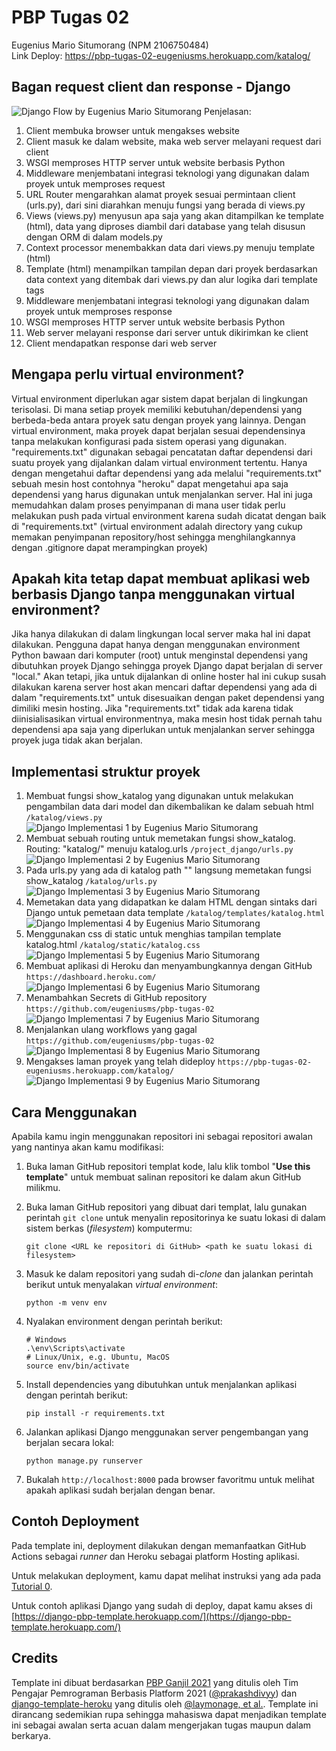 # PBP Tugas 02
Eugenius Mario Situmorang (NPM 2106750484)
<br/>
Link Deploy: https://pbp-tugas-02-eugeniusms.herokuapp.com/katalog/
<br/>

## Bagan request client dan response - Django
![Django Flow by Eugenius Mario Situmorang](https://github.com/eugeniusms/pbp-tugas-02/blob/main/assets/images/django-flow.jpg?raw=true)
Penjelasan:
1. Client membuka browser untuk mengakses website
2. Client masuk ke dalam website, maka web server melayani request dari client
3. WSGI memproses HTTP server untuk website berbasis Python 
4. Middleware menjembatani integrasi teknologi yang digunakan dalam proyek untuk memproses request
5. URL Router mengarahkan alamat proyek sesuai permintaan client (urls.py), dari sini diarahkan 
   menuju fungsi yang berada di views.py
6. Views (views.py) menyusun apa saja yang akan ditampilkan ke template (html), data yang 
   diproses diambil dari database yang telah disusun dengan ORM di dalam models.py
7. Context processor menembakkan data dari views.py menuju template (html)
8. Template (html) menampilkan tampilan depan dari proyek berdasarkan data context yang ditembak 
   dari views.py dan alur logika dari template tags
9. Middleware menjembatani integrasi teknologi yang digunakan dalam proyek untuk memproses 
   response
10. WSGI memproses HTTP server untuk website berbasis Python
11. Web server melayani response dari server untuk dikirimkan ke client
12. Client mendapatkan response dari web server

## Mengapa perlu virtual environment?

Virtual environment diperlukan agar sistem dapat berjalan di lingkungan terisolasi.
Di mana setiap proyek memiliki kebutuhan/dependensi yang berbeda-beda antara proyek satu
dengan proyek yang lainnya. Dengan virtual environment, maka proyek dapat berjalan sesuai
dependensinya tanpa melakukan konfigurasi pada sistem operasi yang digunakan. "requirements.txt"
digunakan sebagai pencatatan daftar dependensi dari suatu proyek yang dijalankan dalam virtual
environment tertentu. Hanya dengan mengetahui daftar dependensi yang ada melalui "requirements.txt" sebuah mesin host contohnya "heroku" dapat mengetahui apa saja dependensi yang harus digunakan untuk menjalankan server. Hal ini juga memudahkan dalam proses penyimpanan di mana user
tidak perlu melakukan push pada virtual environment karena sudah dicatat dengan baik di "requirements.txt" (virtual environment adalah directory yang cukup memakan penyimpanan repository/host sehingga menghilangkannya dengan .gitignore dapat merampingkan proyek)

## Apakah kita tetap dapat membuat aplikasi web berbasis Django tanpa menggunakan virtual environment?

Jika hanya dilakukan di dalam lingkungan local server maka hal ini dapat dilakukan. Pengguna dapat hanya dengan menggunakan environment Python bawaan dari komputer (root) untuk menginstal dependensi yang dibutuhkan proyek Django sehingga proyek Django dapat berjalan di server "local." Akan tetapi, jika untuk dijalankan di online hoster hal ini cukup susah dilakukan karena server host akan mencari daftar dependensi yang ada di dalam "requirements.txt" untuk disesuaikan dengan paket dependensi yang dimiliki mesin hosting. Jika "requirements.txt" tidak ada karena tidak diinisialisasikan virtual environmentnya, maka mesin host tidak pernah tahu dependensi apa saja yang diperlukan untuk menjalankan server sehingga proyek juga tidak akan berjalan.

## Implementasi struktur proyek
1. Membuat fungsi show_katalog yang digunakan untuk melakukan pengambilan data dari model dan dikembalikan ke dalam sebuah html
   `/katalog/views.py`
   ![Django Implementasi 1 by Eugenius Mario Situmorang](https://github.com/eugeniusms/pbp-tugas-02/blob/main/assets/images/implementasi-01.jpg?raw=true)
2. Membuat sebuah routing untuk memetakan fungsi show_katalog. Routing: "katalog/" menuju katalog.urls
   `/project_django/urls.py`
   ![Django Implementasi 2 by Eugenius Mario Situmorang](https://github.com/eugeniusms/pbp-tugas-02/blob/main/assets/images/implementasi-02.jpg?raw=true)
3. Pada urls.py yang ada di katalog path "" langsung memetakan fungsi show_katalog
   `/katalog/urls.py`
   ![Django Implementasi 3 by Eugenius Mario Situmorang](https://github.com/eugeniusms/pbp-tugas-02/blob/main/assets/images/implementasi-03.jpg?raw=true)
4. Memetakan data yang didapatkan ke dalam HTML dengan sintaks dari Django untuk pemetaan data template
   `/katalog/templates/katalog.html`
   ![Django Implementasi 4 by Eugenius Mario Situmorang](https://github.com/eugeniusms/pbp-tugas-02/blob/main/assets/images/implementasi-04.jpg?raw=true)
5. Menggunakan css di static untuk menghias tampilan template katalog.html
   `/katalog/static/katalog.css`
   ![Django Implementasi 5 by Eugenius Mario Situmorang](https://github.com/eugeniusms/pbp-tugas-02/blob/main/assets/images/implementasi-05.jpg?raw=true)
6. Membuat aplikasi di Heroku dan menyambungkannya dengan GitHub
   `https://dashboard.heroku.com/`
   ![Django Implementasi 6 by Eugenius Mario Situmorang](https://github.com/eugeniusms/pbp-tugas-02/blob/main/assets/images/implementasi-06.jpg?raw=true)
7. Menambahkan Secrets di GitHub repository
   `https://github.com/eugeniusms/pbp-tugas-02`
   ![Django Implementasi 7 by Eugenius Mario Situmorang](https://github.com/eugeniusms/pbp-tugas-02/blob/main/assets/images/implementasi-07.jpg?raw=true)
8. Menjalankan ulang workflows yang gagal
   `https://github.com/eugeniusms/pbp-tugas-02`
   ![Django Implementasi 8 by Eugenius Mario Situmorang](https://github.com/eugeniusms/pbp-tugas-02/blob/main/assets/images/implementasi-08.jpg?raw=true)
9. Mengakses laman proyek yang telah dideploy
   `https://pbp-tugas-02-eugeniusms.herokuapp.com/katalog/`
   ![Django Implementasi 9 by Eugenius Mario Situmorang](https://github.com/eugeniusms/pbp-tugas-02/blob/main/assets/images/implementasi-09.jpg?raw=true)

## Cara Menggunakan

Apabila kamu ingin menggunakan repositori ini sebagai repositori awalan yang nantinya akan kamu modifikasi:

1. Buka laman GitHub repositori templat kode, lalu klik tombol "**Use this template**"
   untuk membuat salinan repositori ke dalam akun GitHub milikmu.
2. Buka laman GitHub repositori yang dibuat dari templat, lalu gunakan perintah
   `git clone` untuk menyalin repositorinya ke suatu lokasi di dalam sistem
   berkas (_filesystem_) komputermu:

   ```shell
   git clone <URL ke repositori di GitHub> <path ke suatu lokasi di filesystem>
   ```
3. Masuk ke dalam repositori yang sudah di-_clone_ dan jalankan perintah berikut
   untuk menyalakan _virtual environment_:

   ```shell
   python -m venv env
   ```
4. Nyalakan environment dengan perintah berikut:

   ```shell
   # Windows
   .\env\Scripts\activate
   # Linux/Unix, e.g. Ubuntu, MacOS
   source env/bin/activate
   ```
5. Install dependencies yang dibutuhkan untuk menjalankan aplikasi dengan perintah berikut:

   ```shell
   pip install -r requirements.txt
   ```

6. Jalankan aplikasi Django menggunakan server pengembangan yang berjalan secara
   lokal:

   ```shell
   python manage.py runserver
   ```
7. Bukalah `http://localhost:8000` pada browser favoritmu untuk melihat apakah aplikasi sudah berjalan dengan benar.

## Contoh Deployment 

Pada template ini, deployment dilakukan dengan memanfaatkan GitHub Actions sebagai _runner_ dan Heroku sebagai platform Hosting aplikasi. 

Untuk melakukan deployment, kamu dapat melihat instruksi yang ada pada [Tutorial 0](https://pbp-fasilkom-ui.github.io/ganjil-2023/assignments/tutorial/tutorial-0).

Untuk contoh aplikasi Django yang sudah di deploy, dapat kamu akses di [https://django-pbp-template.herokuapp.com/](https://django-pbp-template.herokuapp.com/)

## Credits

Template ini dibuat berdasarkan [PBP Ganjil 2021](https://gitlab.com/PBP-2021/pbp-lab) yang ditulis oleh Tim Pengajar Pemrograman Berbasis Platform 2021 ([@prakashdivyy](https://gitlab.com/prakashdivyy)) dan [django-template-heroku](https://github.com/laymonage/django-template-heroku) yang ditulis oleh [@laymonage, et al.](https://github.com/laymonage). Template ini dirancang sedemikian rupa sehingga mahasiswa dapat menjadikan template ini sebagai awalan serta acuan dalam mengerjakan tugas maupun dalam berkarya.